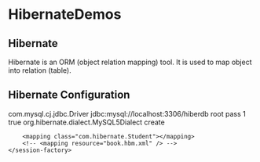 # HibernateDemos

## Hibernate
Hibernate is an ORM (object relation mapping) tool.
It is used to map object into relation (table).

## Hibernate Configuration

<?xml version="1.0" encoding="UTF-8"?>
<!DOCTYPE hibernate-configuration PUBLIC
        "-//Hibernate/Hibernate Configuration DTD 3.0//EN"
	"http://hibernate.org/dtd/hibernate-configuration-3.0.dtd">
<hibernate-configuration>
    <session-factory>
        <property name="hibernate.connection.driver_class">com.mysql.cj.jdbc.Driver</property>
        <property name="hibernate.connection.url">jdbc:mysql://localhost:3306/hiberdb</property>
        <property name="hibernate.connection.username">root</property>
        <property name="hibernate.connection.password">pass</property>
        <property name="hibernate.connection.pool_size">1</property>
                <property name="hibernate.show_sql">true</property>
        <property name="hibernate.dialect">org.hibernate.dialect.MySQL5Dialect</property>
        <property name="hbm2ddl.auto">create</property> 

		<mapping class="com.hibernate.Student"></mapping>
        <!-- <mapping resource="book.hbm.xml" /> -->
    </session-factory>
</hibernate-configuration>
